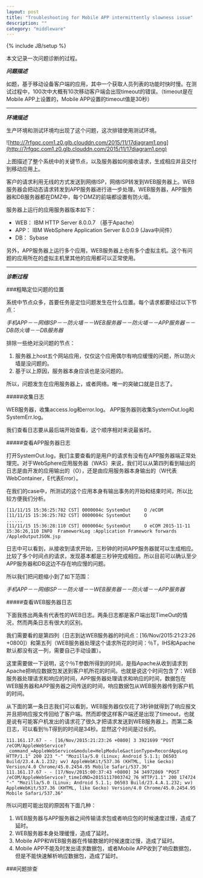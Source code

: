 ```yaml
---
layout: post
title: "Troubleshooting for Mobile APP intermittently slowness issue"
description: ""
category: "middleware"
---
```

{% include JB/setup %}

本文记录一次问题诊断的过程。

***问题描述***

如题，基于移动设备客户端的应用，其中一个获取人员列表的功能时快时慢。在测试过程中，100次中大概有10次移动客户端会出现timeout的错误。（timeout是在Mobile APP上设置的，Mobile APP设置的timeout值是30秒）

<!-- more -->

------

***环境描述***

生产环境和测试环境均出现了这个问题，这次排错使用测试环境。

![http://7rfgqc.com1.z0.glb.clouddn.com/2015/11/17diagram1.png](http://7rfgqc.com1.z0.glb.clouddn.com/2015/11/17diagram1.png)

上图描述了整个系统中的关键节点，以及服务器如何接收请求，生成相应并且交付到移动应用上。

客户的请求利用无线的方式发送到网络ISP，网络ISP转发到WEB服务器上。WEB服务器会把动态请求转发到APP服务器进行进一步处理。WEB服务器，APP服务器和DB服务器都在DMZ中，每个DMZ的前端都设置有防火墙。

服务器上运行的应用服务器版本如下：

- WEB： IBM HTTP Server 8.0.0.7 （基于Apache）
- APP： IBM WebSphere Application Server 8.0.0.9 (Java中间件）
- DB： Sybase

另外，APP服务器上运行多个应用，WEB服务器上也有多个虚拟主机。这个有问题的应用所在的虚拟主机里其他的应用都可以正常使用。

------

***诊断过程***

###粗略定位问题的位置

系统中节点众多，首要任务是定位问题发生在什么位置。每个请求都要经过以下节点：

*手机APP－－网络ISP－－防火墙－－WEB服务器－－防火墙－－APP服务器－－DB防火墙－－DB服务器*

排除一些绝对没问题的节点：

1. 服务器上host五个网站应用，仅仅这个应用偶尔有响应缓慢的问题，所以防火墙是没问题的。
2. 基于以上原因，服务器本身应该也是没问题的。

所以，问题发生在应用服务器上，或者网络。唯一的突破口就是日志了。

#####收集日志

WEB服务器，收集access.log和error.log。 APP服务器则收集SystemOut.log和SystemErr.log。

我们查看日志要从最后端开始查看，这个顺序相对来说最省时。


#####查看APP服务器日志

打开SystemOut.log，我们主要查看的是用户的请求有没有在APP服务器端正常处理完。对于WebSphere应用服务器（WAS）来说，我们可以从第四列看到输出的日志是由开发的应用输出的（O），还是由应用服务器本身输出的（W代表WebContainer，E代表Error）。

在我们的case中，所测试的这个应用本身有输出事务的开始和结束时间，所以比较方便我们分析。

	[11/11/15 15:36:25:782 CST] 0000004c SystemOut     O /eCOM
	[11/11/15 15:36:25:782 CST] 0000004c SystemOut     O 
	......
	[11/11/15 15:36:28:110 CST] 0000004c SystemOut     O eCOM 2015-11-11 15:36:26,110 INFO  FrameworkLog :Application Framework forwards /AppleOutputJSON.jsp

日志中可以看到，从接收到请求开始，三秒钟的时间APP服务器就可以生成相应。比较了多个时间点的请求，发现基本都是三秒钟完成相应。所以目前可以确认至少APP服务器和DB这边不存在响应慢的问题。


所以我们把问题缩小到了如下范围：

*手机APP－－网络ISP－－防火墙－－WEB服务器－－防火墙－－APP服务器*


#####查看WEB服务器日志

下面我拣出两条有代表性的WEB日志。两条日志都是客户端出现TimeOut的情况，然而两条日志有很大的区别。

我们需要看的是第四列（日志到达WEB服务器的时间点：[16/Nov/2015:21:23:26 +0800]）和第五列（WEB服务器处理这个请求所花的时间：％T，IHS和Apache默认都没有这一列，需要自己手动设置）。

这里需要做一下说明，这个％T参数所得到的时间，是指Apache从收到请求到Apache把响应数据包发送到客户机所花的时间。也就是说这个时间包含了：WEB服务器处理请求和响应的时间，APP服务器处理请求和响应的时间，数据包在WEB服务器和APP服务器之间传送的时间，响应数据包从WEB服务器传到客户机的时间。

从下面的第一条日志我们可以看到，WEB服务器仅仅花了3秒钟就得到了响应报文并且把响应报文传回给了客户端。然而即使这样客户端还是出现了timeout，也就是说有可能客户机发出的请求花了很久才把请求发送到WEB服务器上。而第二条日志，可以看到％T得到的时间是34秒。显然这个时间是过长的。

	111.161.17.67 - - [16/Nov/2015:21:23:26 +0800] 3 3921699 "POST /eCOM/AppleWebService?_command_=AppleWebService&module=HelpModule&actionType=RecordAppLog HTTP/1.1" 200 223 "-" "Mozilla/5.0 (Linux; Android 5.1.1; D6503 Build/23.4.A.1.232; wv) AppleWebKit/537.36 (KHTML, like Gecko) Version/4.0 Chrome/45.0.2454.95 Mobile Safari/537.36" 
	111.161.17.67 - - [17/Nov/2015:00:37:43 +0800] 34 34972869 "POST /eCOM/AppleWebService?_timeIdND=20151117003742_76 HTTP/1.1" 200 174724 "-" "Mozilla/5.0 (Linux; Android 5.1.1; D6503 Build/23.4.A.1.232; wv) AppleWebKit/537.36 (KHTML, like Gecko) Version/4.0 Chrome/45.0.2454.95 Mobile Safari/537.36" 

所以问题可能出现的原因有下面几种：

1. WEB服务器与APP服务器之间传输请求包或者响应包的时候速度过慢，造成了延时。
2. WEB服务器本身处理缓慢，造成了延时。
3. Mobile APP和WEB服务器在传输数据的时候速度过慢，造成了延时。
4. Mobile APP不能及时发出请求数据包，或者Mobile APP收到了响应数据包，但是不能快速解析响应数据包，造成了延时。


###问题排查



